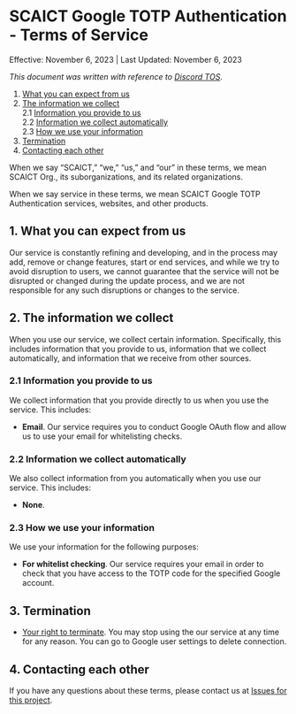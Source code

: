 # SCAICT Google TOTP Authentication - Terms of Service
Effective: November 6, 2023 | Last Updated: November 6, 2023

_This document was written with reference to [Discord TOS](https://discord.com/terms)._

1. [What you can expect from us](#1-what-you-can-expect-from-us)
2. [The information we collect](#2-the-information-we-collect)  
2.1 [Information you provide to us](#21-information-you-provide-to-us)  
2.2 [Information we collect automatically](#22-information-we-collect-automatically)  
2.3 [How we use your information](#23-how-we-use-your-information)  
3. [Termination](#3-termination)
4. [Contacting each other](#4-contacting-each-other)

When we say “SCAICT,” “we,” “us,” and “our” in these terms, we mean SCAICT Org., its suborganizations, and its related organizations.

When we say service in these terms, we mean SCAICT Google TOTP Authentication services, websites, and other products.

## 1. What you can expect from us
Our service is constantly refining and developing, and in the process may add, remove or change features, start or end services, and while we try to avoid disruption to users, we cannot guarantee that the service will not be disrupted or changed during the update process, and we are not responsible for any such disruptions or changes to the service.

## 2. The information we collect
When you use our service, we collect certain information. Specifically, this includes information that you provide to us, information that we collect automatically, and information that we receive from other sources.
### 2.1 Information you provide to us
We collect information that you provide directly to us when you use the service. This includes:
* **Email**. Our service requires you to conduct Google OAuth flow and allow us to use your email for whitelisting checks.
### 2.2 Information we collect automatically
We also collect information from you automatically when you use our service. This includes:
* **None**.
### 2.3 How we use your information
We use your information for the following purposes:
* **For whitelist checking**. Our service requires your email in order to check that you have access to the TOTP code for the specified Google account.

## 3. Termination
* <ins>Your right to terminate</ins>. You may stop using the our service at any time for any reason. You can go to Google user settings to delete connection.

## 4. Contacting each other
If you have any questions about these terms, please contact us at [Issues for this project](https://github.com/SCAICT/google-totp/issues).